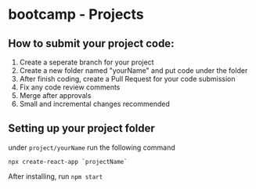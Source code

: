 
# bootcamp - Projects

## How to submit your project code:
1. Create a seperate branch for your project
2. Create a new folder named "yourName" and put code under the folder
3. After finish coding, create a Pull Request for your code submission
4. Fix any code review comments
5. Merge after approvals
6. Small and incremental changes recommended

## Setting up your project folder
under `project/yourName` run the following command
```
npx create-react-app `projectName`
```

After installing, run `npm start`
